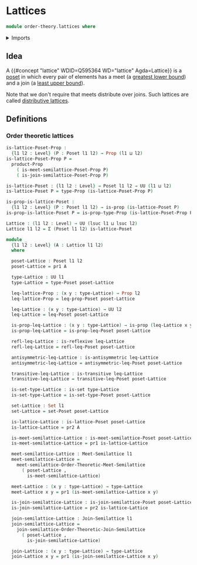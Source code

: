 # Lattices

```agda
module order-theory.lattices where
```

<details><summary>Imports</summary>

```agda
open import foundation.binary-relations
open import foundation.dependent-pair-types
open import foundation.propositions
open import foundation.sets
open import foundation.universe-levels

open import order-theory.join-semilattices
open import order-theory.meet-semilattices
open import order-theory.posets
```

</details>

## Idea

A {{#concept "lattice" WDID=Q595364 WD="lattice" Agda=Lattice}} is a
[poset](order-theory.posets.md) in which every pair of elements has a meet (a
[greatest lower bound](order-theory.greatest-lower-bounds-posets.md)) and a join
(a [least upper bound](order-theory.least-upper-bounds-posets.md)).

Note that we don't require that meets distribute over joins. Such lattices are
called [distributive lattices](order-theory.distributive-lattices.md).

## Definitions

### Order theoretic lattices

```agda
is-lattice-Poset-Prop :
  {l1 l2 : Level} (P : Poset l1 l2) → Prop (l1 ⊔ l2)
is-lattice-Poset-Prop P =
  product-Prop
    ( is-meet-semilattice-Poset-Prop P)
    ( is-join-semilattice-Poset-Prop P)

is-lattice-Poset : {l1 l2 : Level} → Poset l1 l2 → UU (l1 ⊔ l2)
is-lattice-Poset P = type-Prop (is-lattice-Poset-Prop P)

is-prop-is-lattice-Poset :
  {l1 l2 : Level} (P : Poset l1 l2) → is-prop (is-lattice-Poset P)
is-prop-is-lattice-Poset P = is-prop-type-Prop (is-lattice-Poset-Prop P)

Lattice : (l1 l2 : Level) → UU (lsuc l1 ⊔ lsuc l2)
Lattice l1 l2 = Σ (Poset l1 l2) is-lattice-Poset

module _
  {l1 l2 : Level} (A : Lattice l1 l2)
  where

  poset-Lattice : Poset l1 l2
  poset-Lattice = pr1 A

  type-Lattice : UU l1
  type-Lattice = type-Poset poset-Lattice

  leq-lattice-Prop : (x y : type-Lattice) → Prop l2
  leq-lattice-Prop = leq-prop-Poset poset-Lattice

  leq-Lattice : (x y : type-Lattice) → UU l2
  leq-Lattice = leq-Poset poset-Lattice

  is-prop-leq-Lattice : (x y : type-Lattice) → is-prop (leq-Lattice x y)
  is-prop-leq-Lattice = is-prop-leq-Poset poset-Lattice

  refl-leq-Lattice : is-reflexive leq-Lattice
  refl-leq-Lattice = refl-leq-Poset poset-Lattice

  antisymmetric-leq-Lattice : is-antisymmetric leq-Lattice
  antisymmetric-leq-Lattice = antisymmetric-leq-Poset poset-Lattice

  transitive-leq-Lattice : is-transitive leq-Lattice
  transitive-leq-Lattice = transitive-leq-Poset poset-Lattice

  is-set-type-Lattice : is-set type-Lattice
  is-set-type-Lattice = is-set-type-Poset poset-Lattice

  set-Lattice : Set l1
  set-Lattice = set-Poset poset-Lattice

  is-lattice-Lattice : is-lattice-Poset poset-Lattice
  is-lattice-Lattice = pr2 A

  is-meet-semilattice-Lattice : is-meet-semilattice-Poset poset-Lattice
  is-meet-semilattice-Lattice = pr1 is-lattice-Lattice

  meet-semilattice-Lattice : Meet-Semilattice l1
  meet-semilattice-Lattice =
    meet-semilattice-Order-Theoretic-Meet-Semilattice
      ( poset-Lattice ,
        is-meet-semilattice-Lattice)

  meet-Lattice : (x y : type-Lattice) → type-Lattice
  meet-Lattice x y = pr1 (is-meet-semilattice-Lattice x y)

  is-join-semilattice-Lattice : is-join-semilattice-Poset poset-Lattice
  is-join-semilattice-Lattice = pr2 is-lattice-Lattice

  join-semilattice-Lattice : Join-Semilattice l1
  join-semilattice-Lattice =
    join-semilattice-Order-Theoretic-Join-Semilattice
      ( poset-Lattice ,
        is-join-semilattice-Lattice)

  join-Lattice : (x y : type-Lattice) → type-Lattice
  join-Lattice x y = pr1 (is-join-semilattice-Lattice x y)
```
